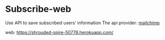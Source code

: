 # Subscribe-web
Use API to save subscribed users' information
The api provider: [mailchimp](https://mailchimp.com/)

web: https://shrouded-spire-50776.herokuapp.com/
